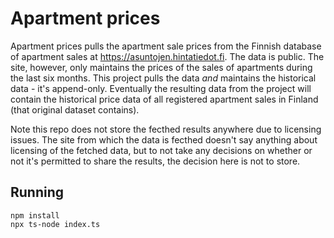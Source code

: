 # Apartment prices

Apartment prices pulls the apartment sale prices from the Finnish database of apartment sales at https://asuntojen.hintatiedot.fi. The data is public. The site, however, only maintains the prices of the sales of apartments during the last six months. This project pulls the data _and_ maintains the historical data - it's append-only. Eventually the resulting data from the project will contain the historical price data of all registered apartment sales in Finland (that original dataset contains).

Note this repo does not store the fecthed results anywhere due to licensing issues. The site from which the data is fecthed doesn't say anything about licensing of the fetched data, but to not take any decisions on whether or not it's permitted to share the results, the decision here is not to store.

## Running

```
npm install
npx ts-node index.ts
```
